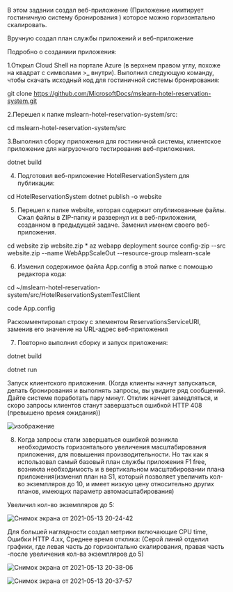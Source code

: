 В этом задании создал веб-приложение (Приложение имитирует гостиничную систему бронирования ) которое можно горизонтально скалировать.


Вручную создал план службы приложений и веб-приложение

Подробно о созданиии приложения:

1.Открыл Cloud Shell на портале Azure (в верхнем правом углу, похоже на квадрат с символами >_ внутри). Выполнил следующую команду, чтобы скачать исходный код для гостиничной системы бронирования:

git clone https://github.com/MicrosoftDocs/mslearn-hotel-reservation-system.git


2.Перешел к папке mslearn-hotel-reservation-system/src:

cd mslearn-hotel-reservation-system/src

3.Выполнил сборку приложения для гостиничной системы, клиентское приложение для нагрузочного тестирования веб-приложения.

dotnet build

4. Подготовил веб-приложение HotelReservationSystem для публикации: 

cd HotelReservationSystem
dotnet publish -o website

5. Перешел к папке website, которая содержит опубликованные файлы. Сжал файлы в ZIP-папку и развернул их в веб-приложении, созданном в предыдущей задаче. Заменил <your-webapp-name> именем своего веб-приложения.

cd website
zip website.zip *
az webapp deployment source config-zip --src website.zip --name WebAppScaleOut  --resource-group mslearn-scale

6. Изменил содержимое файла App.config в этой папке с помощью редактора кода:

cd ~/mslearn-hotel-reservation-system/src/HotelReservationSystemTestClient

code App.config

Раскомментировал строку с элементом ReservationsServiceURI, заменив его значение на URL-адрес веб-приложения


7. Повторно выполнил сборку и запуск приложения:

dotnet build

dotnet run

Запуск клиентского приложения. (Когда клиенты начнут запускаться, делать бронирования и выполнять запросы, вы увидите ряд сообщений. Дайте системе поработать пару минут. Отклик начнет замедляться, и скоро запросы клиентов станут завершаться ошибкой HTTP 408 (превышено время ожидания))

![изображение](https://user-images.githubusercontent.com/73390744/118304268-22440a80-b4ef-11eb-8cb6-9153ae7e9e26.png)

8. Когда запросы стали завершаться ошибкой возникла необходимость горизонталього увеличения масштабирования приложения, для повышения производительности. Но так как я использовал самый базовый план службы приложения F1 free, возникла необходимость и в вертикальном масштабировании плана приложения(изменил план на S1, который позволяет увеличить кол-во экземпляров до 10, и имеет низкую цену относительно других планов, имеющих параметр автомасштабирования)

Увеличил кол-во экземпляров до 5:

![Снимок экрана от 2021-05-13 20-24-42](https://user-images.githubusercontent.com/73390744/118305542-c9757180-b4f0-11eb-866d-f5d4d1af7415.png)

Для большей наглядности создал метрики включающие CPU time, Ошибки HTTP 4.xx, Среднее время отклика:
(Серой линий отделил графики, где левая часть до горизонтально скалирования, правая часть -после увеличения кол-ва экземпляров до 5)

![Снимок экрана от 2021-05-13 20-38-06](https://user-images.githubusercontent.com/73390744/118305741-0fcad080-b4f1-11eb-825e-54c02ba7ac81.png)

![Снимок экрана от 2021-05-13 20-37-57](https://user-images.githubusercontent.com/73390744/118305801-27a25480-b4f1-11eb-8f86-a8b5c253852a.png)



